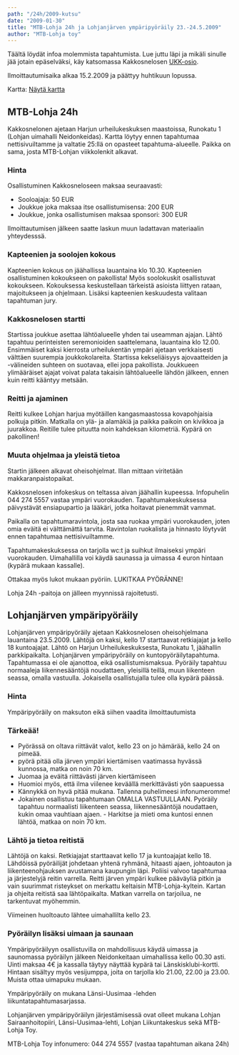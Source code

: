 ```yaml
---
path: "/24h/2009-kutsu"
date: "2009-01-30"
title: "MTB-Lohja 24h ja Lohjanjärven ympäripyöräily 23.-24.5.2009"
author: "MTB-Lohja toy"
---
```

Täältä löydät infoa molemmista tapahtumista. Lue juttu läpi ja mikäli sinulle jää jotain epäselväksi, käy katsomassa Kakkosnelosen [UKK-osio](/24h/ukk).

Ilmoittautumisaika alkaa 15.2.2009 ja päättyy huhtikuun lopussa.

Kartta: [Näytä kartta](http://maps.google.fi/maps?f=q&source=embed&hl=fi&geocode=&q=runokatu+1,+Lohja&sll=60.338406,24.341399&sspn=0.016183,0.031929&ie=UTF8&z=14&iwloc=addr&ll=60.250759,24.070015)

## MTB-Lohja 24h

Kakkosnelonen ajetaan Harjun urheilukeskuksen maastoissa, Runokatu 1 (Lohjan uimahalli Neidonkeidas).
Kartta löytyy ennen tapahtumaa nettisivuiltamme ja valtatie 25:llä on opasteet tapahtuma-alueelle. Paikka on sama, josta MTB-Lohjan viikkolenkit alkavat.

### Hinta
Osallistuminen Kakkosneloseen maksaa seuraavasti:

- Sooloajaja: 50 EUR
- Joukkue joka maksaa itse osallistumisensa: 200 EUR
- Joukkue, jonka osallistumisen maksaa sponsori: 300 EUR

Ilmoittautumisen jälkeen saatte laskun muun ladattavan materiaalin yhteydesssä.

### Kapteenien ja soolojen kokous

Kapteenien kokous on jäähallissa lauantaina klo 10.30. Kapteenien osallistuminen kokoukseen on
pakollista! Myös soolokuskit osallistuvat kokoukseen. Kokouksessa keskustellaan tärkeistä asioista liittyen rataan, majoitukseen ja ohjelmaan. Lisäksi kapteenien keskuudesta valitaan tapahtuman jury.

### Kakkosnelosen startti

Startissa joukkue asettaa lähtöalueelle yhden tai useamman ajajan. Lähtö tapahtuu perinteisten
seremonioiden saattelemana, lauantaina klo 12.00. Ensimmäiset kaksi kierrosta urheilukentän ympäri ajetaan verkkaisesti välttäen suurempia joukkokolareita. Startissa kekseliäisyys ajovaatteiden ja -välineiden suhteen on suotavaa, ellei jopa pakollista. Joukkueen ylimääräiset ajajat voivat palata takaisin lähtöalueelle lähdön jälkeen, ennen kuin reitti kääntyy metsään.

### Reitti ja ajaminen

Reitti kulkee Lohjan harjua myötäillen kangasmaastossa kovapohjaisia polkuja pitkin. Matkalla on
ylä- ja alamäkiä ja paikka paikoin on kivikkoa ja juurakkoa. Reitille tulee pituutta noin kahdeksan
kilometriä. Kypärä on pakollinen!

### Muuta ohjelmaa ja yleistä tietoa

Startin jälkeen alkavat oheisohjelmat. Illan mittaan viritetään makkaranpaistopaikat.

Kakkosnelosen infokeskus on teltassa aivan jäähallin kupeessa. Infopuhelin 044 274 5557 vastaa ympäri vuorokauden. Tapahtumakeskuksessa päivystävät ensiapupartio ja lääkäri, jotka hoitavat pienemmät vammat.

Paikalla on tapahtumaravintola, josta saa ruokaa ympäri vuorokauden, joten omia eväitä ei välttämättä
tarvita. Ravintolan ruokalista ja hinnasto löytyvät ennen tapahtumaa nettisivuiltamme.

Tapahtumakeskuksessa on tarjolla wc:t ja suihkut ilmaiseksi ympäri vuorokauden. Uimahallilla voi käydä saunassa ja uimassa 4 euron hintaan (kypärä mukaan kassalle).

Ottakaa myös lukot mukaan pyöriin. LUKITKAA PYÖRÄNNE!

Lohja 24h -paitoja on jälleen myynnissä rajoitetusti.

## Lohjanjärven ympäripyöräily

Lohjanjärven ympäripyöräily ajetaan Kakkosnelosen oheisohjelmana lauantaina 23.5.2009. Lähtöjä on kaksi, kello 17 starttaavat retkiajajat ja kello 18 kuntoajajat. Lähtö on Harjun Urheilukeskuksesta, Runokatu 1, jäähallin parkkipaikalta. Lohjanjärven ympäripyöräily on kuntopyöräilytapahtuma. Tapahtumassa ei ole ajanottoa, eikä osallistumismaksua. Pyöräily tapahtuu normaaleja liikennesääntöjä noudattaen, yleisillä teillä, muun liikenteen seassa, omalla vastuulla. Jokaisella osallistujalla tulee olla kypärä päässä.

### Hinta

Ympäripyöräily on maksuton eikä siihen vaadita ilmoittautumista

### Tärkeää! 

- Pyörässä on oltava riittävät valot, kello 23 on jo hämärää, kello 24 on pimeää.
- pyörä pitää olla järven ympäri kiertämisen vaatimassa hyvässä kunnossa, matka on noin 70 km.
- Juomaa ja eväitä riittävästi järven kiertämiseen
- Huomioi myös, että ilma viilenee keväällä merkittävästi yön saapuessa
- Kännykkä on hyvä pitää mukana. Tallenna puhelimeesi infonumeromme!
- Jokainen osallistuu tapahtumaan OMALLA VASTUULLAAN. Pyöräily tapahtuu normaalisti liikenteen seassa, liikennesääntöjä noudattaen, kukin omaa vauhtiaan ajaen. - Harkitse ja mieti oma kuntosi ennen lähtöä, matkaa on noin 70 km.

### Lähtö ja tietoa reitistä

Lähtöjä on kaksi. Retkiajajat starttaavat kello 17 ja kuntoajajat kello 18. Lähdöissä pyöräilijät johdetaan
yhtenä ryhmänä, hitaasti ajaen, johtoauton ja liikenteenohjauksen avustamana kaupungin läpi. Poliisi
valvoo tapahtumaa ja järjestelyjä reitin varrella. Reitti järven ympäri kulkee pääväyliä pitkin ja vain
suurimmat risteykset on merkattu keltaisin MTB-Lohja-kyltein. Kartan ja ohjeita reitistä saa lähtöpaikalta.
Matkan varrella on tarjoilua, ne tarkentuvat myöhemmin.

Viimeinen huoltoauto lähtee uimahallilta kello 23.

### Pyöräilyn lisäksi uimaan ja saunaan

Ympäripyöräilyyn osallistuvilla on mahdollisuus käydä uimassa ja saunomassa pyöräilyn jälkeen
Neidonkeitaan uimahallissa kello 00.30 asti. Uinti maksaa 4€ ja kassalla täytyy näyttää kypärä tai Länskisklubi-kortti. Hintaan sisältyy myös vesijumppa, joita on tarjolla klo 21.00, 22.00 ja 23.00. Muista ottaa uimapuku mukaan.

Ympäripyöräily on mukana Länsi-Uusimaa -lehden liikuntatapahtumasarjassa.

Lohjanjärven ympäripyöräilyn järjestämisessä ovat olleet mukana Lohjan Sairaanhoitopiiri, Länsi-Uusimaa-lehti, Lohjan Liikuntakeskus sekä MTB-Lohja Toy.

MTB-Lohja Toy infonumero: 044 274 5557 (vastaa tapahtuman aikana 24h)